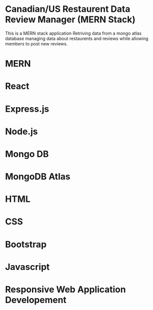 # Canadian/US Restaurent Data Review Manager (MERN Stack)

This is a MERN stack application Retriving data from a mongo atlas database managing data about restaurents and reviews while allowing members to post new reviews.


# MERN 
# React
# Express.js
# Node.js
# Mongo DB
# MongoDB Atlas
# HTML
# CSS
# Bootstrap
# Javascript


# Responsive Web Application Developement

